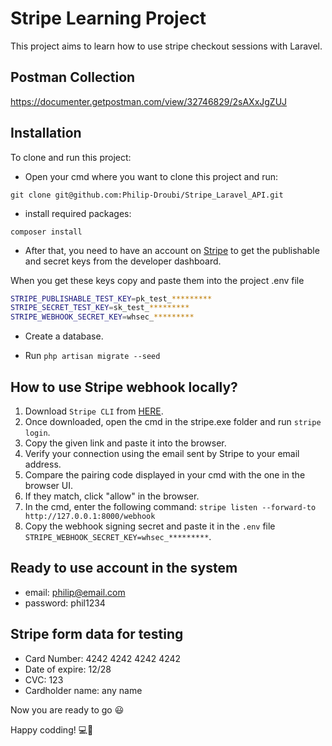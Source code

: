 
# Stripe Learning Project

This project aims to learn how to use stripe checkout sessions with Laravel.

## Postman Collection

<https://documenter.getpostman.com/view/32746829/2sAXxJgZUJ>

## Installation

To clone and run this project:

- Open your cmd where you want to clone this project and run:

`git clone git@github.com:Philip-Droubi/Stripe_Laravel_API.git`

- install required packages:

`composer install`

- After that, you need to have an account on [Stripe](https://stripe.com/) to get the publishable and secret keys from the developer dashboard.

When you get these keys copy and paste them into the project .env file

```bash
STRIPE_PUBLISHABLE_TEST_KEY=pk_test_*********
STRIPE_SECRET_TEST_KEY=sk_test_*********
STRIPE_WEBHOOK_SECRET_KEY=whsec_*********
```

- Create a database.

- Run `php artisan migrate --seed`

## How to use Stripe webhook locally?

1. Download `Stripe CLI` from [HERE](https://https://github.com/stripe/stripe-cli/releases).
2. Once downloaded, open the cmd in the stripe.exe folder and run `stripe login`.
3. Copy the given link and paste it into the browser.
4. Verify your connection using the email sent by Stripe to your email address.
5. Compare the pairing code displayed in your cmd with the one in the browser UI.
6. If they match, click "allow" in the browser.
7. In the cmd, enter the following command: `stripe listen --forward-to http://127.0.0.1:8000/webhook`
8. Copy the webhook signing secret and paste it in the `.env` file `STRIPE_WEBHOOK_SECRET_KEY=whsec_*********`.

## Ready to use account in the system

- email: philip@email.com
- password: phil1234

## Stripe form data for testing

- Card Number: 4242 4242 4242 4242
- Date of expire: 12/28
- CVC: 123
- Cardholder name: any name

Now you are ready to go 😃

Happy codding! 💻🎉
